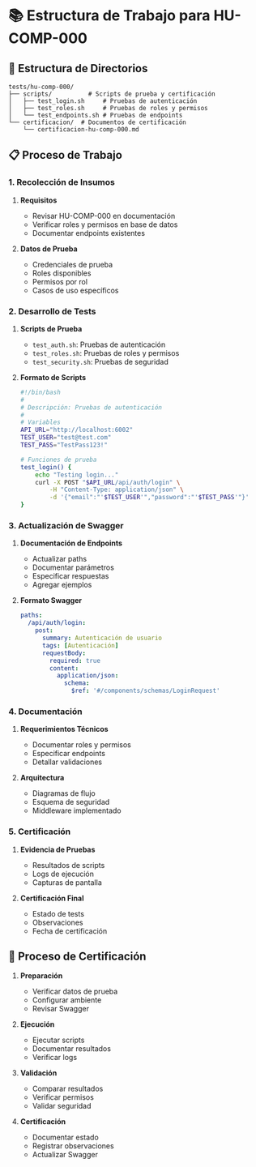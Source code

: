 # 📚 Estructura de Trabajo para HU-COMP-000

## 📁 Estructura de Directorios
```
tests/hu-comp-000/
├── scripts/          # Scripts de prueba y certificación
│   ├── test_login.sh     # Pruebas de autenticación
│   ├── test_roles.sh     # Pruebas de roles y permisos
│   └── test_endpoints.sh # Pruebas de endpoints
└── certificacion/  # Documentos de certificación
    └── certificacion-hu-comp-000.md
```

## 📋 Proceso de Trabajo

### 1. Recolección de Insumos
1. **Requisitos**
   - Revisar HU-COMP-000 en documentación
   - Verificar roles y permisos en base de datos
   - Documentar endpoints existentes

2. **Datos de Prueba**
   - Credenciales de prueba
   - Roles disponibles
   - Permisos por rol
   - Casos de uso específicos

### 2. Desarrollo de Tests
1. **Scripts de Prueba**
   - `test_auth.sh`: Pruebas de autenticación
   - `test_roles.sh`: Pruebas de roles y permisos
   - `test_security.sh`: Pruebas de seguridad

2. **Formato de Scripts**
   ```bash
   #!/bin/bash
   #
   # Descripción: Pruebas de autenticación
   #
   # Variables
   API_URL="http://localhost:6002"
   TEST_USER="test@test.com"
   TEST_PASS="TestPass123!"

   # Funciones de prueba
   test_login() {
       echo "Testing login..."
       curl -X POST "$API_URL/api/auth/login" \
           -H "Content-Type: application/json" \
           -d '{"email":"'$TEST_USER'","password":"'$TEST_PASS'"}'
   }
   ```

### 3. Actualización de Swagger
1. **Documentación de Endpoints**
   - Actualizar paths
   - Documentar parámetros
   - Especificar respuestas
   - Agregar ejemplos

2. **Formato Swagger**
   ```yaml
   paths:
     /api/auth/login:
       post:
         summary: Autenticación de usuario
         tags: [Autenticación]
         requestBody:
           required: true
           content:
             application/json:
               schema:
                 $ref: '#/components/schemas/LoginRequest'
   ```

### 4. Documentación
1. **Requerimientos Técnicos**
   - Documentar roles y permisos
   - Especificar endpoints
   - Detallar validaciones

2. **Arquitectura**
   - Diagramas de flujo
   - Esquema de seguridad
   - Middleware implementado

### 5. Certificación
1. **Evidencia de Pruebas**
   - Resultados de scripts
   - Logs de ejecución
   - Capturas de pantalla

2. **Certificación Final**
   - Estado de tests
   - Observaciones
   - Fecha de certificación

## 📝 Proceso de Certificación

1. **Preparación**
   - Verificar datos de prueba
   - Configurar ambiente
   - Revisar Swagger

2. **Ejecución**
   - Ejecutar scripts
   - Documentar resultados
   - Verificar logs

3. **Validación**
   - Comparar resultados
   - Verificar permisos
   - Validar seguridad

4. **Certificación**
   - Documentar estado
   - Registrar observaciones
   - Actualizar Swagger
